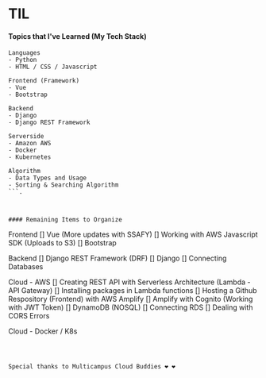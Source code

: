 # TIL     
#### Topics that I've Learned (My Tech Stack)

```
Languages
- Python
- HTML / CSS / Javascript

Frontend (Framework)
- Vue
- Bootstrap

Backend
- Django
- Django REST Framework

Serverside
- Amazon AWS
- Docker
- Kubernetes

Algorithm
- Data Types and Usage
- Sorting & Searching Algorithm
​```. 



#### Remaining Items to Organize

```
Frontend
[] Vue (More updates with SSAFY)
[] Working with AWS Javascript SDK (Uploads to S3)
[] Bootstrap

Backend
[] Django REST Framework (DRF)
[] Django
[] Connecting Databases

Cloud - AWS
[] Creating REST API with Serverless Architecture (Lambda - API Gateway)
[] Installing packages in Lambda functions
[] Hosting a Github Respository (Frontend) with AWS Amplify
[] Amplify with Cognito (Working with JWT Token)
[] DynamoDB (NOSQL)
[] Connecting RDS
[] Dealing with CORS Errors

Cloud - Docker / K8s
```



Special thanks to Multicampus Cloud Buddies ❤️ ❤️

```